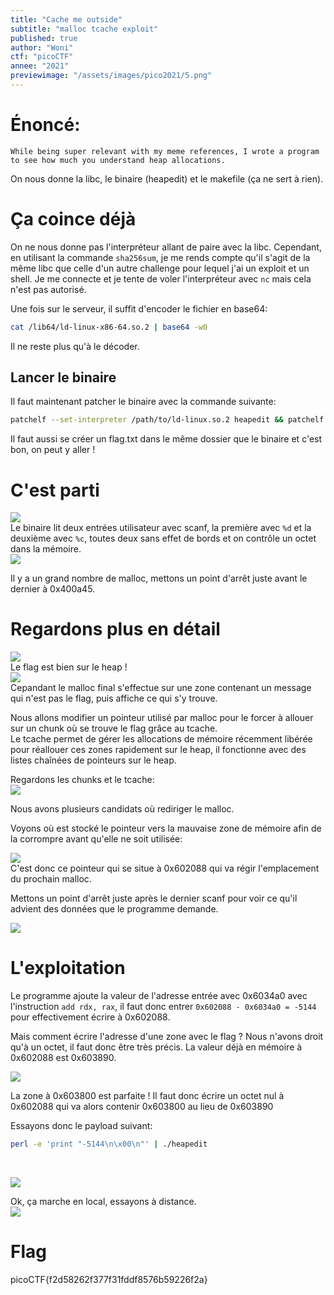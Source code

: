```yaml
---
title: "Cache me outside"
subtitle: "malloc tcache exploit"
published: true
author: "Woni"
ctf: "picoCTF"
annee: "2021"
previewimage: "/assets/images/pico2021/5.png"
---
```


# Énoncé:
```
While being super relevant with my meme references, I wrote a program to see how much you understand heap allocations.
```
On nous donne la libc, le binaire (heapedit) et le makefile (ça ne sert à rien).

# Ça coince déjà
On ne nous donne pas l'interpréteur allant de paire avec la libc. Cependant, en utilisant la commande `sha256sum`, je me rends compte qu'il s'agit de la même libc que celle d'un autre challenge pour lequel j'ai un exploit et un shell. Je me connecte et je tente de voler l'interpréteur avec `nc` mais cela n'est pas autorisé.

Une fois sur le serveur, il suffit d'encoder le fichier en base64:
```sh
cat /lib64/ld-linux-x86-64.so.2 | base64 -w0
```
Il ne reste plus qu'à le décoder.

## Lancer le binaire

Il faut maintenant patcher le binaire avec la commande suivante:<br>
```sh
patchelf --set-interpreter /path/to/ld-linux.so.2 heapedit && patchelf --set-rpath /path/to/folder/with/libc.so.6/ heapedit
```

Il faut aussi se créer un flag.txt dans le même dossier que le binaire et c'est bon, on peut y aller !

# C'est parti

![](/assets/images/pico2021/1.png)<br>
Le binaire lit deux entrées utilisateur avec scanf, la première avec `%d` et la deuxième avec `%c`, toutes deux sans effet de bords et on contrôle un octet dans la mémoire. <br>
![](/assets/images/pico2021/2.png) <br>

Il y a un grand nombre de malloc, mettons un point d'arrêt juste avant le dernier à 0x400a45.

# Regardons plus en détail
![](/assets/images/pico2021/3.png)<br>
Le flag est bien sur le heap !<br>
![](/assets/images/pico2021/4.png) <br>
Cepandant le malloc final s'effectue sur une zone contenant un message qui n'est pas le flag, puis affiche ce qui s'y trouve.

Nous allons modifier un pointeur utilisé par malloc pour le forcer à allouer sur un chunk où se trouve le flag grâce au tcache.
<br>
Le tcache permet de gérer les allocations de mémoire récemment libérée pour réallouer ces zones rapidement sur le heap, il fonctionne avec des listes chaînées de pointeurs sur le heap.

Regardons les chunks et le tcache:<br>
![](/assets/images/pico2021/5.png) <br>

Nous avons plusieurs candidats où rediriger le malloc.

Voyons où est stocké le pointeur vers la mauvaise zone de mémoire afin de la corrompre avant qu'elle ne soit utilisée: <br>

![](/assets/images/pico2021/6.png) <br>
C'est donc ce pointeur qui se situe à 0x602088 qui va régir l'emplacement du prochain malloc.

Mettons un point d'arrêt juste après le dernier scanf pour voir ce qu'il advient des données que le programme demande.
<br>

![](/assets/images/pico2021/7.png) <br>

# L'exploitation

Le programme ajoute la valeur de l'adresse entrée avec 0x6034a0 avec l'instruction `add rdx, rax`, il faut donc entrer `0x602088 - 0x6034a0 = -5144` pour effectivement écrire à 0x602088.

Mais comment écrire l'adresse d'une zone avec le flag ? Nous n'avons droit qu'à un octet, il faut donc être très précis.
La valeur déjà en mémoire à 0x602088 est 0x603890.
<br>

![](/assets/images/pico2021/5.png)

La zone à 0x603800 est parfaite !
Il faut donc écrire un octet nul à 0x602088 qui va alors contenir 0x603800 au lieu de 0x603890

Essayons donc le payload suivant:
```sh
perl -e 'print "-5144\n\x00\n"' | ./heapedit
```
<br>

![](/assets/images/pico2021/8.png) <br>

Ok, ça marche en local, essayons à distance. <br>
![](/assets/images/pico2021/9.png)

# Flag
picoCTF{f2d58262f377f31fddf8576b59226f2a}
